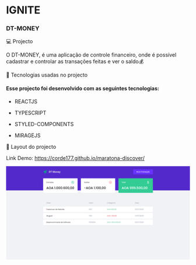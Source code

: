 # IGNITE 
 ### DT-MONEY

 💻 Projecto

O DT-MONEY, é uma aplicação de controle financeiro, onde é possível cadastrar e controlar as transações feitas e ver o saldo💰

 🚀  Tecnologias usadas no projecto
   #### Esse projecto foi desenvolvido com as seguintes tecnologias:

* REACTJS

* TYPESCRIPT 

* STYLED-COMPONENTS

* MIRAGEJS 

🔖 Layout do projecto 

Link Demo: https://corde177.github.io/maratona-discover/

![Alt text](dt-money.png)
 
